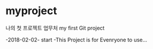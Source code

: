 # myproject
나의 첫 프로젝트 업무처
my first Git project

-2018-02-02- start
-This Project is for Evenryone to use...
